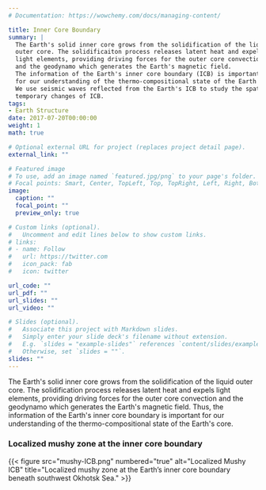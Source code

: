 ```yaml
---
# Documentation: https://wowchemy.com/docs/managing-content/

title: Inner Core Boundary
summary: |
  The Earth's solid inner core grows from the solidification of the liquid
  outer core. The solidificaiton process releases latent heat and expels
  light elements, providing driving forces for the outer core convection
  and the geodynamo which generates the Earth's magnetic field.
  The information of the Earth's inner core boundary (ICB) is important
  for our understanding of the thermo-compositional state of the Earth's core.
  We use seismic waves reflected from the Earth's ICB to study the spatial and
  temporary changes of ICB.
tags:
- Earth Structure
date: 2017-07-20T00:00:00
weight: 1
math: true

# Optional external URL for project (replaces project detail page).
external_link: ""

# Featured image
# To use, add an image named `featured.jpg/png` to your page's folder.
# Focal points: Smart, Center, TopLeft, Top, TopRight, Left, Right, BottomLeft, Bottom, BottomRight.
image:
  caption: ""
  focal_point: ""
  preview_only: true

# Custom links (optional).
#   Uncomment and edit lines below to show custom links.
# links:
# - name: Follow
#   url: https://twitter.com
#   icon_pack: fab
#   icon: twitter

url_code: ""
url_pdf: ""
url_slides: ""
url_video: ""

# Slides (optional).
#   Associate this project with Markdown slides.
#   Simply enter your slide deck's filename without extension.
#   E.g. `slides = "example-slides"` references `content/slides/example-slides.md`.
#   Otherwise, set `slides = ""`.
slides: ""
---
```


The Earth's solid inner core grows from the solidification of the liquid
outer core. The solidification process releases latent heat and expels
light elements, providing driving forces for the outer core convection
and the geodynamo which generates the Earth's magnetic field.
Thus, the information of the Earth's inner core boundary is
important for our understanding of the thermo-compositional state of the Earth's core.

### Localized mushy zone at the inner core boundary

{{< figure src="mushy-ICB.png" numbered="true" alt="Localized Mushy ICB" title="Localized mushy zone at the Earth’s inner core boundary beneath southwest Okhotsk Sea." >}}

